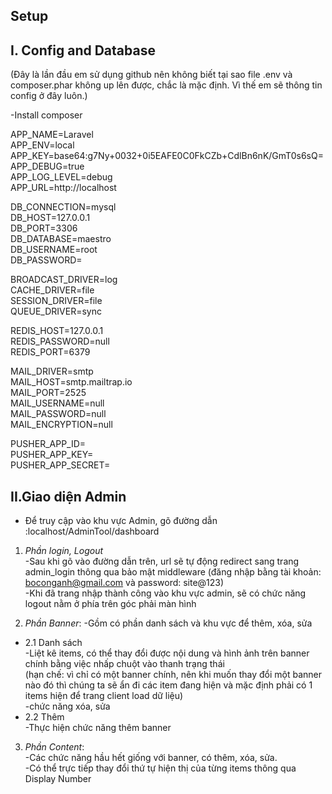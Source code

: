 ## Setup 
## I. Config and Database
(Đây là lần đầu em sử dụng github nên không biết tại sao file .env và composer.phar không up lên được, chắc là mặc định. Vì thế em sẽ thông tin config ở đây luôn.)<br/>

-Install composer<br/>

APP_NAME=Laravel<br/>
APP_ENV=local<br/>
APP_KEY=base64:g7Ny+0032+0i5EAFE0C0FkCZb+CdlBn6nK/GmT0s6sQ=<br/>
APP_DEBUG=true<br/>
APP_LOG_LEVEL=debug<br/>
APP_URL=http://localhost<br/>

DB_CONNECTION=mysql<br/>
DB_HOST=127.0.0.1<br/>
DB_PORT=3306<br/>
DB_DATABASE=maestro<br/>
DB_USERNAME=root<br/>
DB_PASSWORD=<br/>

BROADCAST_DRIVER=log<br/>
CACHE_DRIVER=file<br/>
SESSION_DRIVER=file<br/>
QUEUE_DRIVER=sync<br/>

REDIS_HOST=127.0.0.1<br/>
REDIS_PASSWORD=null<br/>
REDIS_PORT=6379<br/>

MAIL_DRIVER=smtp<br/>
MAIL_HOST=smtp.mailtrap.io<br/>
MAIL_PORT=2525<br/>
MAIL_USERNAME=null<br/>
MAIL_PASSWORD=null<br/>
MAIL_ENCRYPTION=null<br/>

PUSHER_APP_ID=<br/>
PUSHER_APP_KEY=<br/>
PUSHER_APP_SECRET=<br/>

## II.Giao diện Admin 
* Để truy cập vào khu vực Admin, gõ đường dẫn :localhost/AdminTool/dashboard 
1. *Phần login, Logout* <br/>
-Sau khi gõ vào đường dẫn trên, url sẽ tự động redirect sang trang admin_login thông qua bảo mật middleware (đăng nhập bằng tài khoản: boconganh@gmail.com và password: site@123)<br/>
-Khi đã trang nhập thành công vào khu vực admin, sẽ có chức năng logout nằm ở phía trên góc phải màn hình

2. *Phần Banner*:
-Gồm có phần danh sách và khu vực để thêm, xóa, sửa
<ul>
  <li>2.1 Danh sách</li>
  -Liệt kê items, có thể thay đổi được nội dung và hình ảnh trên banner chính bằng việc nhấp chuột vào thanh trạng thái <br/>
  (hạn chế: vì chỉ có một banner chính, nên khi muốn thay đổi một banner nào đó thì chúng ta sẽ ẩn đi các item đang hiện và mặc định phải có 1 items hiện để trang client load dữ liệu)<br/>
  -chức năng xóa, sửa
  
  <li>2.2 Thêm</li>
  -Thực hiện chức năng thêm banner
</ul>

3. *Phần Content*:<br/>
-Các chức năng hầu hết giống với banner, có thêm, xóa, sửa. <br/>
-Có thể trực tiếp thay đổi thứ tự hiện thị của từng items thông qua Display Number

